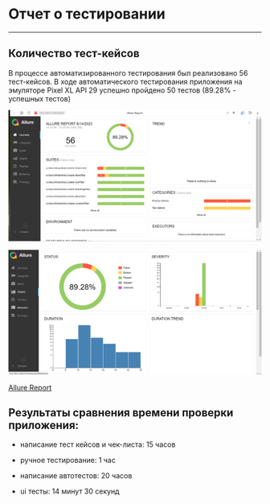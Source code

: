 # Отчет о тестировании

---

## Количество тест-кейсов

В процессе автоматизированного тестирования был реализовано 56 тест-кейсов.
В ходе автоматического тестирования приложения на эмуляторе Pixel XL API 29
успешно пройдено 50 тестов (89.28% - успешных тестов)

![](https://github.com/dafokina/QAMID43-Diplom/blob/master/allure-result.png)

![](https://github.com/dafokina/QAMID43-Diplom/blob/master/allure-result-diagrams.png)

[Allure Report](https://github.com/dafokina/QAMID43-Diplom/blob/master/allure-results.zip)

## Результаты сравнения времени проверки приложения:

- написание тест кейсов и чек-листа: 15 часов
- ручное тестирование: 1 час

- написание автотестов: 20 часов
- ui тесты: 14 минут 30 секунд